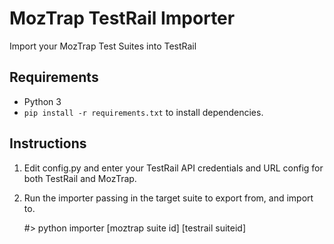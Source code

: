 # MozTrap TestRail Importer

Import your MozTrap Test Suites into TestRail

## Requirements
- Python 3
- `pip install -r requirements.txt` to install dependencies.

## Instructions

1. Edit config.py and enter your TestRail API credentials and URL config for
both TestRail and MozTrap.
2. Run the importer passing in the target suite to export from, and import to.

      #> python importer [moztrap suite id] [testrail suiteid]
